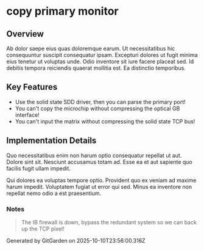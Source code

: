 # copy primary monitor

## Overview
Ab dolor saepe eius quas doloremque earum. Ut necessitatibus hic consequuntur suscipit consequatur ipsam. Excepturi dolores ut fugit minima eius tenetur ut voluptas unde. Odio inventore sit iure facere placeat sed. Id debitis tempora reiciendis quaerat mollitia est. Ea distinctio temporibus.

## Key Features
- Use the solid state SDD driver, then you can parse the primary port!
- You can't copy the microchip without compressing the optical GB interface!
- You can't input the matrix without compressing the solid state TCP bus!

## Implementation Details
Quo necessitatibus enim non harum optio consequatur repellat ut aut. Dolore sint sit. Nesciunt accusamus totam ad. Esse ea et aut sapiente quo facilis fugit ullam impedit.
 Qui dolores ea voluptas tempore optio. Provident quo ex veniam ad maxime harum impedit. Voluptatem fugiat ut error qui sed. Minus ea inventore non repellat nemo odio a est praesentium.

### Notes
> The IB firewall is down, bypass the redundant system so we can back up the TCP pixel!

Generated by GitGarden on 2025-10-10T23:56:00.316Z